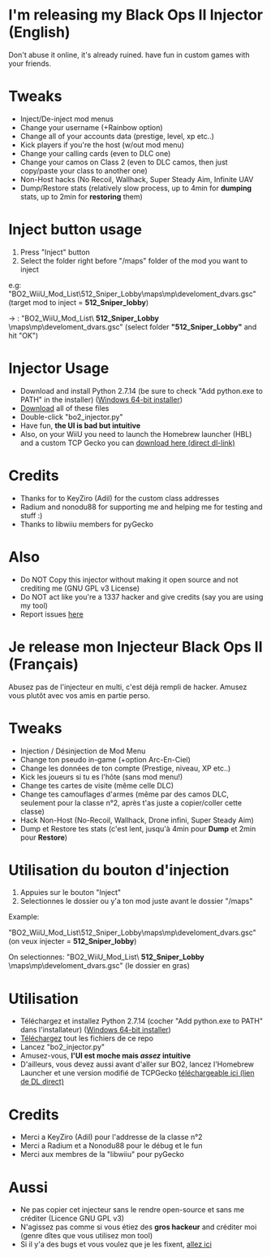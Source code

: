 # I'm releasing my Black Ops II Injector (English)

Don't abuse it online, it's already ruined. have fun in custom games with your friends.

# Tweaks

- Inject/De-inject mod menus
- Change your username (+Rainbow option)
- Change all of your accounts data (prestige, level, xp etc..)
- Kick players if you're the host (w/out mod menu)
- Change your calling cards (even to DLC one)
- Change your camos on Class 2 (even to DLC camos,  then just copy/paste your class to another one)
- Non-Host hacks (No Recoil, Wallhack, Super Steady Aim, Infinite UAV
- Dump/Restore stats (relatively slow process, up to 4min for **dumping** stats, up to 2min for **restoring** them)

# Inject button usage

1) Press "Inject" button
2) Select the folder right before "/maps" folder of the mod you want to inject

e.g: "BO2_WiiU_Mod_List\512_Sniper_Lobby\maps\mp\develoment_dvars.gsc" (target mod to inject = **512_Sniper_lobby**)

-> : "BO2_WiiU_Mod_List\ **512_Sniper_Lobby** \maps\mp\develoment_dvars.gsc" (select folder **"512_Sniper_Lobby"** and hit "OK")

# Injector Usage

- Download and install Python 2.7.14 (be sure to check "Add python.exe to PATH" in the installer) ([Windows 64-bit installer](https://www.python.org/ftp/python/2.7.14/python-2.7.14.amd64.msi))
- [Download](https://github.com/NexoDevelopment/WiiU_BO2_Injector_FULLVER/releases) all of these files 
- Double-click "bo2_injector.py"
- Have fun, **the UI is bad but intuitive**
- Also, on your WiiU you need to launch the Homebrew launcher (HBL) and a custom TCP Gecko you can [download here (direct dl-link)](https://github.com/wj444/tcpgecko/blob/master/tcpgecko.elf?raw=true)

# Credits

- Thanks for to KeyZiro (Adil) for the custom class addresses
- Radium and nonodu88 for supporting me and helping me for testing and stuff :)
- Thanks to libwiiu members for pyGecko

# Also

- Do NOT Copy this injector without making it open source and not crediting me (GNU GPL v3 License)
- Do NOT act like you're a 1337 hacker and give credits (say you are using my tool)
- Report issues [here](https://github.com/NexoDevelopment/WiiU_BO2_Injector_FULLVER/issues)




# Je release mon Injecteur Black Ops II (Français)

Abusez pas de l'injecteur en multi, c'est déjà rempli de hacker. Amusez vous plutôt avec vos amis en partie perso.

# Tweaks

- Injection / Désinjection de Mod Menu
- Change ton pseudo in-game (+option Arc-En-Ciel)
- Change les données de ton compte (Prestige, niveau, XP etc..)
- Kick les joueurs si tu es l'hôte (sans mod menu!)
- Change tes cartes de visite (même celle DLC)
- Change tes camouflages d'armes (même par des camos DLC, seulement pour la classe n°2, après t'as juste a copier/coller cette classe)
- Hack Non-Host (No-Recoil, Wallhack, Drone infini, Super Steady Aim)
- Dump et Restore tes stats (c'est lent, jusqu'à 4min pour **Dump** et 2min pour **Restore**)

# Utilisation du bouton d'injection

1) Appuies sur le bouton "Inject"
2) Selectionnes le dossier ou y'a ton mod juste avant le dossier "/maps"

Example:

"BO2_WiiU_Mod_List\512_Sniper_Lobby\maps\mp\develoment_dvars.gsc" (on veux injecter = **512_Sniper_lobby**)

On selectionnes: "BO2_WiiU_Mod_List\ **512_Sniper_Lobby** \maps\mp\develoment_dvars.gsc" (le dossier en gras)

# Utilisation

- Téléchargez et installez Python 2.7.14 (cocher "Add python.exe to PATH" dans l'installateur) ([Windows 64-bit installer](https://www.python.org/ftp/python/2.7.14/python-2.7.14.amd64.msi))
- [Téléchargez](https://github.com/NexoDevelopment/WiiU_BO2_Injector_FULLVER/releases) tout les fichiers de ce repo
- Lancez "bo2_injector.py"
- Amusez-vous, **l'UI est moche mais *assez* intuitive**
- D'ailleurs, vous devez aussi avant d'aller sur BO2, lancez l'Homebrew Launcher et une version modifié de TCPGecko [téléchargeable ici (lien de DL direct)](https://github.com/wj444/tcpgecko/blob/master/tcpgecko.elf?raw=true)

# Credits

- Merci a KeyZiro (Adil) pour l'addresse de la classe n°2
- Merci a Radium et a Nonodu88 pour le débug et le fun
- Merci aux membres de la "libwiiu" pour pyGecko

# Aussi

- Ne pas copier cet injecteur sans le rendre open-source et sans me créditer (Licence GNU GPL v3)
- N'agissez pas comme si vous étiez des **gros hackeur** and créditer moi (genre dîtes que vous utilisez mon tool)
- Si il y'a des bugs et vous voulez que je les fixent, [allez ici](https://github.com/NexoDevelopment/WiiU_BO2_Injector_FULLVER/issues)
